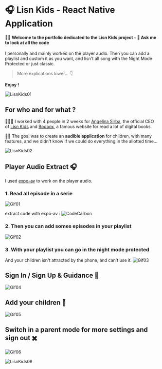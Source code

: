 # 🎧 Lisn Kids - React Native Application

####  👋🏼 Welcome to the portfolio dedicated to the Lisn Kids project - 👀 __Ask me to look at all the code__
I personally and mainly worked on the player audio. Then you can add a playlist and custom it as you want, and lisn't  all song with the Night Mode Protected or just classic. 
> More explications lower... 👇

**Enjoy !** 
 


![LisnKids01](/assets/img/presentation.gif)
## For who and for what ?

🏋🏼‍♂️ I worked with 4 people in 2 weeks for [Angelina Sirba](https://www.linkedin.com/in/angeline-sirba-b8b242150/), the official CEO of [Lisn Kids](https://www.instagram.com/lisnkids_fr/) and [Boobox](https://www.boobox.io/), a famous website for read a lot of digital books.

👶🏼 The goal was to create an **audible application** for children, with many features, and we didn't know if we could do everything in the allotted time...
 
![LisnKids02](/assets/img/02.png)

## Player Audio Extract 🎧

I used [expo-av](https://docs.expo.io/versions/latest/sdk/av/) to work on the player audio.

### 1. Read all episode in a serie
![Gif01](/assets/img/playeraudio-serie.gif)

extract code with expo-av : 
![CodeCarbon](/assets/img/carbon01.png)

### 2. Then you can add somes episodes in your playlist 
![Gif02](/assets/img/playlist.gif)

### 3. With your playlist you can go in the night mode protected
And your children isn't attracted by the phone, and can't use it.
![Gif03](/assets/img/nightmodeprotected.gif)

## Sign In / Sign Up & Guidance 🙋
![Gif04](/assets/img/signin-up.gif)

## Add your children 👶
![Gif05](/assets/img/addchildren.gif)

## Switch in a parent mode for more settings and sign out ✖️
![Gif06](/assets/img/deconnexion.gif)

![LisnKids08](/assets/img/08.png)
